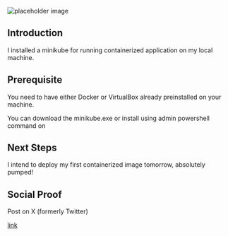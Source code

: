 
![placeholder image](https://i.imgur.com/0HhNox3.png)


## Introduction

I installed a minikube for running containerized application on my local machine.

## Prerequisite

You need to have either Docker or VirtualBox already preinstalled on your machine.

You can download the minikube.exe or install using admin powershell command on <choco install minikube>


## Next Steps

I intend to deploy my first containerized image tomorrow, absolutely pumped!

## Social Proof

Post on X (formerly Twitter) 

[link](https://x.com/artaoheed/status/1938712336237285636)
